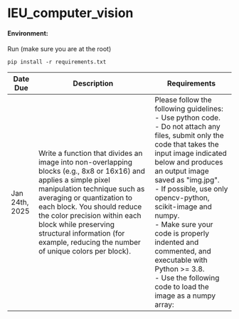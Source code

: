 # IEU_computer_vision


#### Environment:

Run (make sure you are at the root)
```
pip install -r requirements.txt
```

|Date Due | Description | Requirements |
|-|-|-|
| Jan 24th, 2025 | Write a function that divides an image into non-overlapping blocks (e.g., 8x8 or 16x16) and applies a simple pixel manipulation technique such as averaging or quantization to each block. You should reduce the color precision within each block while preserving structural information (for example, reducing the number of unique colors per block). | Please follow the following guidelines: <br>- Use python code. <br> - Do not attach any files, submit only the code that takes the input image indicated below and produces an output image saved as "img.jpg". <br> - If possible, use only opencv-python, scikit-image and numpy.<br>- Make sure your code is properly indented and commented, and executable with Python >= 3.8.<br>- Use the following code to load the image as a numpy array: |


